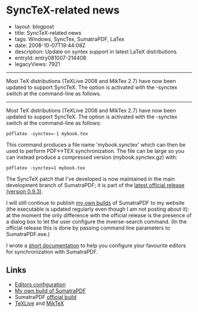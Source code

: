 # SyncTeX-related news

- layout: blogpost
- title: SyncTeX-related news
- tags: Windows, SyncTex, SumatraPDF, LaTex
- date: 2008-10-07T19:44:08Z
- description: Update on syntex support in latest LaTeX distributions.
- entryId: entry081007-214408
- legacyViews: 7921

----------------------------------------------------------------------------------------------------

Most TeX distributions (TeXLive 2008 and MikTex 2.7) have now been updated to support SyncTeX. The option is activated with the -synctex switch at the command-line as follows.

----------------------------------------------------------------------------------------------------

Most TeX distributions (TeXLive 2008 and MikTex 2.7) have now been updated to support SyncTeX. The option is activated with the -synctex switch at the command-line as follows:

    pdflatex -synctex=-1 mybook.tex

This command produces a file name 'mybook.synctex' which can then be used to perform PDF<->TEX synchronization. The file can be large so you can instead produce a compressed version (mybook.synctex.gz) with:

    pdflatex -synctex=1 mybook.tex

The SyncTeX patch that I've developed is now maintained in the main development branch of SumatraPDF; it is part of the [latest official release (version 0.9.3)](http://blog.kowalczyk.info/software/sumatrapdf/download.html).

I will still continue to publish [my own builds](../../software/sumatra/SumatraPDF-sync.exe) of SumatraPDF to my website (the executable is updated regularly even though I am not posting about it): at the moment the only difference with the official release is the presence of a dialog box to let the user configure the inverse-search command. (In the official release this is done by passing command line parameters to SumatraPDF.exe.)

I wrote a [short documentation](static.php?page=static081010-000413) to help you configure your favourite editors for synchronization with SumatraPDF.

## Links
- [Editors configuration](/blog/static081010-000413/)
- [My own build of SumatraPDF](../../software/sumatra/)
- SumatraPDF [official build](http://blog.kowalczyk.info/software/sumatrapdf/download.html)
- [TeXLive](http://www.tug.org/texlive/) and [MikTeX](http://miktex.org/)

